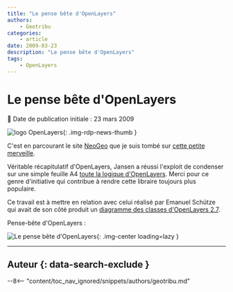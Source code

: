 ```yaml
---
title: "Le pense bête d'OpenLayers"
authors:
    - Geotribu
categories:
    - article
date: 2009-03-23
description: "Le pense bête d'OpenLayers"
tags:
    - OpenLayers
---
```


# Le pense bête d'OpenLayers

:calendar: Date de publication initiale : 23 mars 2009

![logo OpenLayers](https://cdn.geotribu.fr/img/logos-icones/logiciels_librairies/openlayers.png "logo OpenLayers"){: .img-rdp-news-thumb }

C'est en parcourant le site [NeoGeo](http://www.neogeo-online.net/) que je suis tombé sur [cette petite merveille](https://selectoid.wordpress.com/2009/03/19/finally-a-cheatsheet-for-openlayers-27/).

Véritable récapitulatif d'OpenLayers, Jansen a réussi l'exploit de condenser sur une simple feuille A4 [toute la logique d'OpenLayers](https://terrestris.de/openlayers_cheatsheet.pdf). Merci pour ce genre d'initiative qui contribue à rendre cette libraire toujours plus populaire.

Ce travail est à mettre en relation avec celui réalisé par Emanuel Schütze qui avait de son côté produit un [diagramme des classes d'OpenLayers 2.7](http://geotribu.net/node/43).

Pense-bête d'OpenLayers :

![Le pense bête d'OpenLayers](https://cdn.geotribu.fr/img/articles-blog-rdp/divers/openlayers_2-7_cheatsheet.png "Le pense bête d'OpenLayers"){: .img-center loading=lazy }

----

## Auteur {: data-search-exclude }

--8<-- "content/toc_nav_ignored/snippets/authors/geotribu.md"
